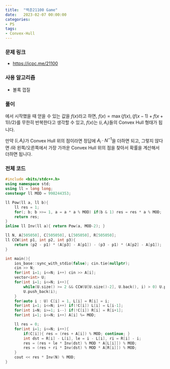 ```yaml
---
title:  "백준21100 Game"
date:   2023-02-07 00:00:00
categories:
- PS
tags:
- Convex-Hull
---
```


### 문제 링크
* https://icpc.me/21100

### 사용 알고리즘
* 볼록 껍질

### 풀이
에서 시작했을 때 얻을 수 있는 값을 $f(x)$라고 하면, $f(x) = \max\lbrace f(x), (f(x-1)+f(x+1))/2\rbrace$를 무한히 반복한다고 생각할 수 있고, $f(x)$는 $(i, A_i)$들의 Convex Hull 형태가 됩니다.

만약 $(i, A_i)$가 Convex Hull 위의 점이라면 정답에 $A_i\cdot N^{-1}$을 더하면 되고, 그렇지 않다면 $i$와 왼쪽/오른쪽에서 가장 가까운 Convex Hull 위의 점을 찾아서 확률을 계산해서 더하면 됩니다.

### 전체 코드
```cpp
#include <bits/stdc++.h>
using namespace std;
using ll = long long;
constexpr ll MOD = 998244353;

ll Pow(ll a, ll b){
    ll res = 1;
    for(; b; b >>= 1, a = a * a % MOD) if(b & 1) res = res * a % MOD;
    return res;
}
inline ll Inv(ll a){ return Pow(a, MOD-2); }

ll N, A[505050], C[505050], L[505050], R[505050];
ll CCW(int p1, int p2, int p3){
    return (p2 - p1) * (A[p3] - A[p1]) - (p3 - p1) * (A[p2] - A[p1]);
}

int main(){
    ios_base::sync_with_stdio(false); cin.tie(nullptr);
    cin >> N;
    for(int i=1; i<=N; i++) cin >> A[i];
    vector<int> U;
    for(int i=1; i<=N; i++){
        while(U.size() >= 2 && CCW(U[U.size()-2], U.back(), i) > 0) U.pop_back();
        U.push_back(i);
    }
    for(auto i : U) C[i] = 1, L[i] = R[i] = i;
    for(int i=1; i<=N; i++) if(!C[i]) L[i] = L[i-1];
    for(int i=N; i>=1; i--) if(!C[i]) R[i] = R[i+1];
    for(int i=1; i<=N; i++) A[i] %= MOD;

    ll res = 0;
    for(int i=1; i<=N; i++){
        if(C[i]){ res = (res + A[i]) % MOD; continue; }
        int dst = R[i] - L[i], le = i - L[i], ri = R[i] - i;
        res = (res + le * Inv(dst) % MOD * A[L[i]]) % MOD;
        res = (res + ri * Inv(dst) % MOD * A[R[i]]) % MOD;
    }
    cout << res * Inv(N) % MOD;
}
```

